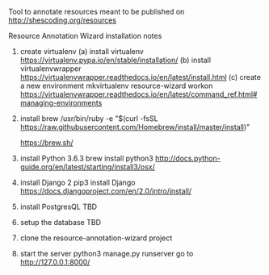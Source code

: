 Tool to annotate resources meant to be published on http://shescoding.org/resources

Resource Annotation Wizard installation notes

1. create virtualenv
	(a) install virtualenv
		https://virtualenv.pypa.io/en/stable/installation/
	(b) install virtualenvwrapper
		https://virtualenvwrapper.readthedocs.io/en/latest/install.html
	(c) create a new environment
		mkvirtualenv resource-wizard
		workon
		https://virtualenvwrapper.readthedocs.io/en/latest/command_ref.html#managing-environments

2. install brew
	/usr/bin/ruby -e "$(curl -fsSL https://raw.githubusercontent.com/Homebrew/install/master/install)"

	https://brew.sh/
	

3. install Python 3.6.3
	brew install python3
	http://docs.python-guide.org/en/latest/starting/install3/osx/

4. install Django 2
	pip3 install Django
	https://docs.djangoproject.com/en/2.0/intro/install/

5. install PostgresQL
	TBD

6. setup the database
	TBD

7. clone the resource-annotation-wizard project

8. start the server
	python3 manage.py runserver 
	go to http://127.0.0.1:8000/


